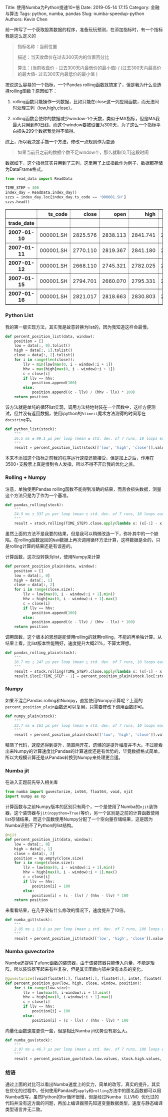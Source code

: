Title: 使用Numba为Python提速10+倍
Date: 2019-05-14 17:15
Category: 金融与算法
Tags: python, numba, pandas
Slug: numba-speedup-python
Authors: Kevin Chen




前一阵写了一个获取股票数据的程序，准备玩玩预测，在添加指标时，有一个指标我是这么定义的

> 指标名称：当前位置
>
> 描述：当天收盘价在过去300天内的位置百分比
>
> 算法：(当前收盘价 - 过去300天内最低价的最小值) / (过去300天内最高价的最大值- 过去300天内最低价的最小值 )

按说这么容易的一个指标，一个Pandas rolling函数就搞定了，但是我为什么没选择rolling函数？原因如下：

1. rolling函数只能操作一列数据，比如只能在close这一列应用函数，而无法同时处理三列（low,high,close）。

2. rolling函数会使你的数据减少window-1个天数，类似于MA指标，但是MA我最大只用到60日线，而这个window要被设置为300天，为了这么一个指标平白损失299个数据我觉得不值得。

综上，所以我决定手撸一个方法，修改一点规则作为变通

> 如果当前日之前的数据个数不足window个，那么就取[0,T]这段时间

   



数据如下，这个指标其实只用到了三列，这里用了上证指数作为例子，数据都存储为DataFrame格式。

```python
from read_data import ReadData

TIME_STEP = 300
index_day = ReadData.index_day()
szzs = index_day.loc[index_day.ts_code == '000001.SH']
szzs.head()
```



<table border="1" class="dataframe">
  <thead>
    <tr style="text-align: right;">
      <th></th>
      <th>ts_code</th>
      <th>close</th>
      <th>open</th>
      <th>high</th>
      <th>low</th>
      <th>vol</th>
      <th>amount</th>
      <th>total_mv</th>
      <th>float_mv</th>
      <th>total_share</th>
      <th>float_share</th>
      <th>free_share</th>
      <th>turnover_rate</th>
      <th>turnover_rate_f</th>
      <th>pe_ttm</th>
      <th>pb</th>
    </tr>
    <tr>
      <th>trade_date</th>
      <th></th>
      <th></th>
      <th></th>
      <th></th>
      <th></th>
      <th></th>
      <th></th>
      <th></th>
      <th></th>
      <th></th>
      <th></th>
      <th></th>
      <th></th>
      <th></th>
      <th></th>
      <th></th>
    </tr>
  </thead>
  <tbody>
    <tr>
      <th>2007-01-10</th>
      <td>000001.SH</td>
      <td>2825.576</td>
      <td>2838.113</td>
      <td>2841.741</td>
      <td>2770.988</td>
      <td>111769365.0</td>
      <td>7.9e+07</td>
      <td>8.9e+12</td>
      <td>1.7e+12</td>
      <td>1.2e+12</td>
      <td>2.1e+11</td>
      <td>1.9e+11</td>
      <td>5.06</td>
      <td>5.69</td>
      <td>38.25</td>
      <td>3.38</td>
    </tr>
    <tr>
      <th>2007-01-11</th>
      <td>000001.SH</td>
      <td>2770.110</td>
      <td>2819.367</td>
      <td>2841.180</td>
      <td>2763.886</td>
      <td>121598717.0</td>
      <td>8.3e+07</td>
      <td>8.7e+12</td>
      <td>1.7e+12</td>
      <td>1.2e+12</td>
      <td>2.1e+11</td>
      <td>1.9e+11</td>
      <td>5.48</td>
      <td>6.17</td>
      <td>37.44</td>
      <td>3.31</td>
    </tr>
    <tr>
      <th>2007-01-12</th>
      <td>000001.SH</td>
      <td>2668.110</td>
      <td>2745.321</td>
      <td>2782.025</td>
      <td>2652.578</td>
      <td>107303768.0</td>
      <td>7.3e+07</td>
      <td>8.4e+12</td>
      <td>1.7e+12</td>
      <td>1.2e+12</td>
      <td>2.1e+11</td>
      <td>1.9e+11</td>
      <td>4.80</td>
      <td>5.40</td>
      <td>36.05</td>
      <td>3.18</td>
    </tr>
    <tr>
      <th>2007-01-15</th>
      <td>000001.SH</td>
      <td>2794.701</td>
      <td>2660.070</td>
      <td>2795.331</td>
      <td>2658.879</td>
      <td>91761561.0</td>
      <td>6.6e+07</td>
      <td>8.8e+12</td>
      <td>1.7e+12</td>
      <td>1.2e+12</td>
      <td>2.1e+11</td>
      <td>1.9e+11</td>
      <td>4.10</td>
      <td>4.62</td>
      <td>37.76</td>
      <td>3.33</td>
    </tr>
    <tr>
      <th>2007-01-16</th>
      <td>000001.SH</td>
      <td>2821.017</td>
      <td>2818.663</td>
      <td>2830.803</td>
      <td>2757.205</td>
      <td>111178574.0</td>
      <td>8.3e+07</td>
      <td>8.8e+12</td>
      <td>1.8e+12</td>
      <td>1.2e+12</td>
      <td>2.1e+11</td>
      <td>1.9e+11</td>
      <td>4.96</td>
      <td>5.59</td>
      <td>38.04</td>
      <td>3.36</td>
    </tr>
  </tbody>
</table>


### Python List


我的第一版实现方法，其实我是故意转换为list的，因为我知道这样会最慢。

```python
def percent_position_list(data, window):
    position = []
    low = data[:, 0].tolist()
    high = data[:, 1].tolist()
    close = data[:, 2].tolist()
    for i in range(len(close)):
        llv = min(low[max(0, i - window):i + 1])
        hhv = max(high[max(0, i - window):i + 1])
        c = close[i]
        if llv == hhv:
            position.append(100)
        else:
            position.append((c - llv) / (hhv - llv) * 100)
    return position
```

该方法就是单纯的循环list实现，调用方法特地封装在一个函数中，这样方便测试，但并没有返回数据，使用ipython的`%timeit`魔术方法测得的时间写在`docstring`中。

```python
def python_list(stock):
    """
    36.5 ms ± 99.1 µs per loop (mean ± std. dev. of 7 runs, 10 loops each)
    """
    result = percent_position_list(stock[['low', 'high', 'close']].values, TIME_STEP)
```



本来不添加这个指标之前我的程序运行速度还能接受，但是加上之后，作用在3500+支股票上真是慢到令人发指，所以不得不开启我的优化之旅。





### Rolling + Numpy

注意，单独使用Pandas rolling函数不能得到准确的结果，而且会损失数据，测量这个方法只是为了作为一个基准。

```python
def pandas_rolling(stock):
    """
    24.9 ms ± 337 µs per loop (mean ± std. dev. of 7 runs, 10 loops each)
    """
    result = stock.rolling(TIME_STEP).close.apply(lambda x: (x[-1] - x.min())/(x.max() - x.min()), raw=True) * 100
```





虽然上面的方法不是我要的结果，但是我可以稍微改造一下，弥补其中的一个缺陷。在rolling函数返回的`NaN`数据上再次调用循环方法计算，这样数据是全的，只是rolling计算的结果还是有误差的。



计算函数，这次没转换为list，使用Numpy来计算

```python
def percent_position_plain(data, window):
    position = []
    low = data[:, 0]
    high = data[:, 1]
    close = data[:, 2]
    for i in range(close.size):
        llv = low[max(0, i - window):i + 1].min()
        hhv = high[max(0, i - window):i + 1].max()
        c = close[i]
        if llv == hhv:
            position.append(100)
        else:
            position.append((c - llv) / (hhv - llv) * 100)
    return position
```



调用函数，这个版本的思想是能使用rolling的就用rolling，不能的再单独计算。从结果上看，比list版本性能稍好，速度提升大概21%，不算太理想。

```python
def pandas_rolling_plain(stock):
    """
    28.7 ms ± 247 µs per loop (mean ± std. dev. of 7 runs, 10 loops each)
    """
    result = stock.rolling(TIME_STEP).close.apply(lambda x: (x[-1] - x.min())/(x.max() - x.min()), raw=True) * 100
    result.iloc[:TIME_STEP - 1] = percent_position_plain(stock.loc[:stock.index[TIME_STEP - 2], ['low', 'high', 'close']].values, TIME_STEP)

```





### Numpy

如果不混合Pandas rolling和Numpy，直接使用Numpy计算呢？上面的`percent_position_plain`函数还可以复用，只需要修改下调用函数即可。

```python
def numpy_plain(stock):
    """
    23.7 ms ± 161 µs per loop (mean ± std. dev. of 7 runs, 10 loops each)
    """
    result = percent_position_plain(stock[['low', 'high', 'close']].values, TIME_STEP)
```



精简了代码，速度还得到提升，简直两开花，遗憾的是提升幅度并不大。不过能看出来Numpy的计算速度比Pandas的计算速度还是有优势的，毕竟数据格式简单，所以大规模计算还是从Pandas转换到Numpy来处理更合适。





### Numba jit

在进入正题前先导入相关库

```python
from numba import guvectorize, int64, float64, void, njit
import numpy as np
```



计算函数与之前Numpy版本的区别只有两个，一个是使用了Numba的`njit`装饰器，这个装饰器与`jit(nopython=True)`等价，另一个区别是之前的计算函数使用list存储结果，而这个函数使用Numpy分配了一个空向量存储结果，这是因为Numba识别不了Python的list结构。

```python
@njit
def percent_position_jit(data, window):
    low = data[:, 0]
    high = data[:, 1]
    close = data[:, 2]
    position = np.empty(close.size)
    for i in range(close.size):
        llv = low[max(0, i - window):i + 1].min()
        hhv = high[max(0, i - window):i + 1].max()
        c = close[i]
        if llv == hhv:
            position[i] = 100
        else:
            position[i] = (c - llv) / (hhv - llv) * 100
    return position
```



来看看结果，在几乎没有什么修改的情况下，速度提升了10倍。

```python
def numba_git(stock):
    """
    2.85 ms ± 13.8 µs per loop (mean ± std. dev. of 7 runs, 100 loops each)
    """
    result = percent_position_jit(stock[['low', 'high', 'close']].values, TIME_STEP)
```





### Numba guvectorize

Numba还提供了ufunc函数的装饰器，由于该装饰器只能传入向量，不能是矩阵，所以装饰器写起来有些复杂，但是其实函数内部并没有本质的变化。

```python
@guvectorize([void(float64[:], float64[:], float64[:], int64, float64[:])], '(n),(n),(n),()->(n)')
def percent_position_guv(low, high, close, window, position):
    for i in range(low.size):
        llv = low[max(0, i-window):i + 1].min()
        hhv = high[max(0, i-window):i + 1].max()
        c = close[i]
        if llv == hhv:
            position[i] = 100
        else:
            position[i] = (c - llv) / (hhv - llv) * 100
```



向量化函数速度更快一些，但是相比Numba jit优势没有那么大。

```python
def numba_guv(stock):
    """
    2.07 ms ± 46.7 µs per loop (mean ± std. dev. of 7 runs, 100 loops each)
    """
    result = percent_position_guv(stock.low.values, stock.high.values, stock.close.values, TIME_STEP)

```





### 结语

通过上面的对比可以看出Numba速度上的实力，简单的改写，真实的提升。其实在优化的过程中，任何使用Pandas的`apply`和`rolling`方法中的匿名函数都可以用Numba改写。虽然Python的for循环很慢，但是经过Numba（LLVM）优化过的代码并没有这方面的问题，再加上编译器预先知道变量数据类型，速度与静态编译类型语言并无二致。
